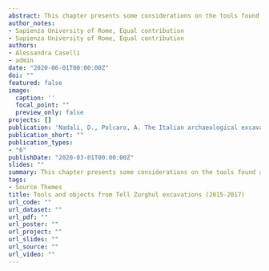 ```yaml
---
abstract: This chapter presents some considerations on the tools found at Tell Zurghul. After a brief explanation of the objects inventory process, it discusses clay and stone tools in detail with particular attention to fishing net weights, sickles, worked and chipped stone.
author_notes:
- Sapienza University of Rome, Equal contribution
- Sapienza University of Rome, Equal contribution
authors:
- Alessandra Caselli
- admin
date: "2020-06-01T00:00:00Z"
doi: ""
featured: false
image:
  caption: ''
  focal_point: ""
  preview_only: false
projects: []
publication: 'Nadali, D., Polcaro, A. The Italian archaeological excavations at Tell Zurghul, Ancient Nigin, Iraq. Final report of the season 2015-2017'
publication_short: ""
publication_types:
- "6"
publishDate: "2020-03-01T00:00:00Z"
slides: ""
summary: This chapter presents some considerations on the tools found at Tell Zurghul. After a brief explanation of the objects inventory process, it discusses clay and stone tools in detail with particular attention to fishing net weights, sickles, worked and chipped stone.
tags: 
- Source Themes
title: Tools and objects from Tell Zurghul excavations (2015-2017)
url_code: ""
url_dataset: ""
url_pdf: ""
url_poster: ""
url_project: ""
url_slides: ""
url_source: ""
url_video: ""
---
```


